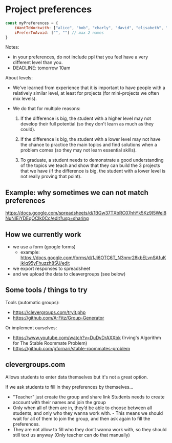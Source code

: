 

# Project preferences


```js
const myPreferences = {
    iWantToWorkwith: ["alice", "bob", "charly", "david", "elisabeth", "frank", "george"], // at least 7 names, ordered by preference
    iPreferToAvoid: ["", ""] // max 2 names
}

```


Notes: 
- in your preferences, do not include ppl that you feel have a very different level than you.
- DEADLINE: tomorrow 10am


About levels:

- We've learned from experience that it is important to have people with a relatively similar level, at least for projects (for mini-projects we often mix levels).

- We do that for multiple reasons:

  1. If the difference is big, the student with a higher level may not develop their full potential (so they don't learn as much as they could).

  2. If the difference is big, the student with a lower level may not have the chance to practice the main topics and find solutions when a problem comes (so they may not learn essential skills).

  3. To graduate, a student needs to demonstrate a good understanding of the topics we teach and show that they can build the 3 projects that we have (if the difference is big, the student with a lower level is not really proving that point).
    <!-- Note: if graduating is not a priority for you, let us know. -->




<!--  
@LT: 
- If we ask any student to do project individual, tell them asap 
- In some cases, this is also an option:
  - inform them in advance
  - ask them to still submit their preferences 
  - assess with the team (based on their preferences)
-->


## Example: why sometimes we can not match preferences

https://docs.google.com/spreadsheets/d/1BGw37TXbRC07nhYk5Kz9I5Wel8NuNIEiYDEqOCIk0Cc/edit?usp=sharing



## How we currently work

- we use a form (google forms)
  - example: https://docs.google.com/forms/d/1Ji6OTC6T_N3nmr28kbELvnSAfuKjklq95yFhuzzh8SU/edit
- we export responses to spreadsheet
- and we upload the data to cleavergroups (see below)



## Some tools / things to try


Tools (automatic groups): 
- https://clevergroups.com/tryit.php
- https://github.com/A-Fitz/Group-Generator

Or implement ourselves:
- https://www.youtube.com/watch?v=DuDvDrAXXbk (Irving's Algorithm for The Stable Roommate Problem)
- https://github.com/gfornari/stable-roommates-problem





## clevergroups.com

Allows students to enter data themselves but it's not a great option.


If we ask students to fill in they preferences by themselves...
- "Teacher" just create the group and share link
Students needs to create account with their names and join the group
- Only when all of them are in, they’d be able to choose between all students, and only who they wanna work with. - This means we should wait for all of them to join the group, and then ask again to fill the preferences.
- They are not allow to fill who they don’t wanna work with, so they should still text us anyway (Only teacher can do that manually)


